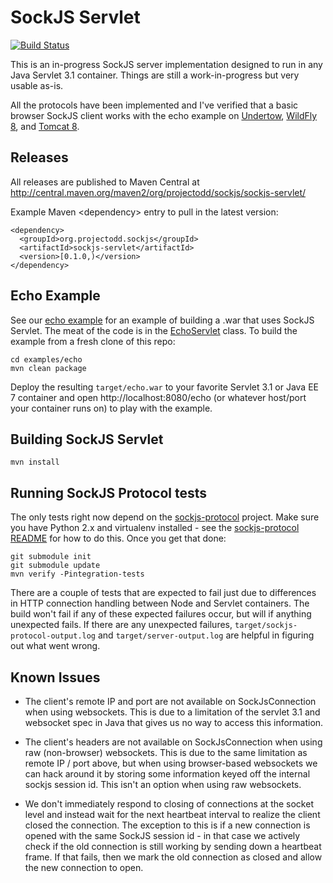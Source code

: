 # SockJS Servlet

[![Build Status](https://travis-ci.org/projectodd/sockjs-servlet.svg?branch=master)](https://travis-ci.org/projectodd/sockjs-servlet)

This is an in-progress SockJS server implementation designed to run in
any Java Servlet 3.1 container. Things are still a work-in-progress
but very usable as-is.

All the protocols have been implemented and I've verified that a basic
browser SockJS client works with the echo example on [Undertow],
[WildFly 8][wildfly], and [Tomcat 8].

## Releases

All releases are published to Maven Central at
http://central.maven.org/maven2/org/projectodd/sockjs/sockjs-servlet/

Example Maven &lt;dependency&gt; entry to pull in the latest version:

    <dependency>
      <groupId>org.projectodd.sockjs</groupId>
      <artifactId>sockjs-servlet</artifactId>
      <version>[0.1.0,)</version>
    </dependency>

## Echo Example

See our [echo example](examples/echo) for an example of building a
.war that uses SockJS Servlet. The meat of the code is in the
[EchoServlet](examples/echo/src/main/java/org/projectodd/sockjs/examples/echo/EchoServlet.java)
class. To build the example from a fresh clone of this repo:

    cd examples/echo
    mvn clean package

Deploy the resulting `target/echo.war` to your favorite Servlet 3.1 or
Java EE 7 container and open http://localhost:8080/echo (or whatever
host/port your container runs on) to play with the example.

## Building SockJS Servlet

    mvn install

## Running SockJS Protocol tests

The only tests right now depend on the [sockjs-protocol][]
project. Make sure you have Python 2.x and virtualenv installed - see
the [sockjs-protocol README][sockjs-protocol-tests] for how to do
this. Once you get that done:

    git submodule init
    git submodule update
    mvn verify -Pintegration-tests

There are a couple of tests that are expected to fail just due to
differences in HTTP connection handling between Node and Servlet
containers. The build won't fail if any of these expected failures
occur, but will if anything unexpected fails. If there are any
unexpected failures, `target/sockjs-protocol-output.log` and
`target/server-output.log` are helpful in figuring out what went
wrong.

## Known Issues

* The client's remote IP and port are not available on
  SockJsConnection when using websockets. This is due to a limitation
  of the servlet 3.1 and websocket spec in Java that gives us no way
  to access this information.

* The client's headers are not available on SockJsConnection when
  using raw (non-browser) websockets. This is due to the same
  limitation as remote IP / port above, but when using browser-based
  websockets we can hack around it by storing some information keyed
  off the internal sockjs session id. This isn't an option when using
  raw websockets.

* We don't immediately respond to closing of connections at the socket
  level and instead wait for the next heartbeat interval to realize
  the client closed the connection. The exception to this is if a new
  connection is opened with the same SockJS session id - in that case
  we actively check if the old connection is still working by sending
  down a heartbeat frame. If that fails, then we mark the old
  connection as closed and allow the new connection to open.


[undertow]: http://undertow.io/
[wildfly]: http://wildfly.org/
[tomcat 8]: http://tomcat.apache.org/download-80.cgi
[sockjs-protocol]: https://github.com/sockjs/sockjs-protocol
[sockjs-protocol-tests]: https://github.com/sockjs/sockjs-protocol#running-tests
[sockjs-client]: https://github.com/sockjs/sockjs-client
